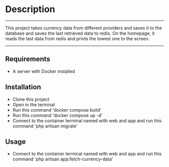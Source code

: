# Description

---

This project takes currency data from different providers and saves it to the database and saves the last retrieved data to redis. On the homepage, it reads the last data from redis and prints the lowest one to the screen.

--- 

## Requirements

- A server with Docker installed

## Installation 

- Clone this project
- Open in the terminal 
- Run this command 'docker compose build'
- Run this command 'docker compose up -d'
- Connect to the container terminal named with web and app and run this command 'php artisan migrate'

## Usage

- Connect to the container terminal named with web and app and run this command 'php artisan app:fetch-currency-data'


